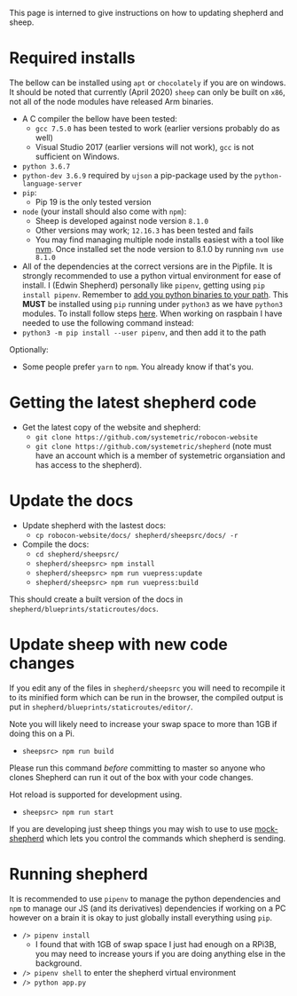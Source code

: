 This page is interned to give instructions on how to updating shepherd and sheep.

# Required installs

The bellow can be installed using `apt` or `chocolately` if you are on windows. It should be noted that currently (April 2020) `sheep` can only be built on `x86`, not all of the node modules have released Arm binaries.
 * A C compiler the bellow have been tested:
      * `gcc 7.5.0` has been tested to work (earlier versions probably do as well)
      * Visual Studio 2017 (earlier versions will not work), `gcc` is not sufficient on Windows.
 * `python 3.6.7`
 * `python-dev 3.6.9` required by `ujson` a pip-package used by the `python-language-server`
 * `pip`:
     * Pip 19 is the only tested version
 * `node` (your install should also come with `npm`):
     * Sheep is developed against node version `8.1.0`
     * Other versions may work; `12.16.3` has been tested and fails
     * You may find managing multiple node installs easiest with a tool like [nvm](https://github.com/nvm-sh/nvm). Once installed set the node version to 8.1.0 by running `nvm use 8.1.0`
 * All of the dependencies at the correct versions are in the Pipfile. It is strongly recommended to use a python virtual environment for ease of install. I (Edwin Shepherd) personally like `pipenv`, getting using `pip install pipenv`. Remember to [add you python binaries to your path](https://stackoverflow.com/a/47111756/5006710). This **MUST** be installed using `pip` running under `python3` as we have `python3` modules. To install follow steps [here](https://pipenv-fork.readthedocs.io/en/latest/install.html). When working on raspbain I have needed to use the following command instead:
 *  `python3 -m pip install --user pipenv`, and then add it to the path

Optionally: 
 * Some people prefer `yarn` to `npm`. You already know if that's you.

# Getting the latest shepherd code

* Get the latest copy of the website and shepherd:
    * `git clone https://github.com/systemetric/robocon-website`
    * `git clone https://github.com/systemetric/shepherd` (note must have an account which is a member of systemetric organsiation and has access to the shepherd). 

# Update the docs

* Update shepherd with the lastest docs: 
     * `cp robocon-website/docs/ shepherd/sheepsrc/docs/ -r`
* Compile the docs:
    * `cd shepherd/sheepsrc/`
    * `shepherd/sheepsrc> npm install`
    * `shepherd/sheepsrc> npm run vuepress:update`
    * `shepherd/sheepsrc> npm run vuepress:build`

This should create a built version of the docs in `shepherd/blueprints/staticroutes/docs`.

# Update sheep with new code changes

If you edit any of the files in `shepherd/sheepsrc` you will need to recompile it to its minified form which can be run in the browser, the compiled output is put in `shepherd/blueprints/staticroutes/editor/`.

Note you will likely need to increase your swap space to more than 1GB if doing this on a Pi.

 * `sheepsrc> npm run build`

Please run this command *before* committing to master so anyone who clones Shepherd can run it out of the box with your code changes.

Hot reload is supported for development using.

 * `sheepsrc> npm run start`

If you are developing just sheep things you may wish to use to use [mock-shepherd](https://github.com/systemetric/mock-shepherd) which lets you control the commands which shepherd is sending.


# Running shepherd

It is recommended to use `pipenv` to manage the python dependencies and `npm` to manage our JS (and its derivatives) dependencies if working on a PC however on a brain it is okay to just globally install everything using `pip`.

* `/> pipenv install`
     * I found that with 1GB of swap space I just had enough on a RPi3B, you may need to increase yours if you are doing anything else in the background.
* `/> pipenv shell` to enter the shepherd virtual environment
* `/> python app.py`
